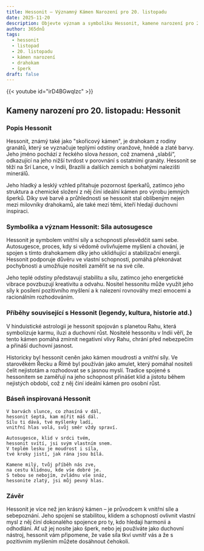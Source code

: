 ```yaml
---
title: Hessonit – Významný Kámen Narození pro 20. listopadu
date: 2025-11-20
description: Objevte význam a symboliku Hessonit, kamene narození pro 20. listopadu, který symbolizuje Síla autosugesce. Přečtěte si legendy a inspirující příběhy.
author: 365dnů
tags:
  - hessonit
  - listopad
  - 20. listopadu
  - kámen narození
  - drahokam
  - šperk
draft: false
---
```


{{< youtube id="irD4BGwqIzc" >}}

## Kameny narození pro 20. listopadu: Hessonit

### Popis Hessonit

Hessonit, známý také jako "skořicový kámen", je drahokam z rodiny granátů, který se vyznačuje teplými odstíny oranžové, hnědé a zlaté barvy. Jeho jméno pochází z řeckého slova _hesson_, což znamená „slabší“, odkazující na jeho nižší tvrdost v porovnání s ostatními granáty. Hessonit se těží na Srí Lance, v Indii, Brazílii a dalších zemích s bohatými nalezišti minerálů.

Jeho hladký a lesklý vzhled přitahuje pozornost šperkařů, zatímco jeho struktura a chemické složení z něj činí ideální kámen pro výrobu jemných šperků. Díky své barvě a průhlednosti se hessonit stal oblíbeným nejen mezi milovníky drahokamů, ale také mezi těmi, kteří hledají duchovní inspiraci.

### Symbolika a význam Hessonit: Síla autosugesce

Hessonit je symbolem vnitřní síly a schopnosti přesvědčit sami sebe. Autosugesce, proces, kdy si vědomě ovlivňujeme myšlení a chování, je spojen s tímto drahokamem díky jeho uklidňující a stabilizační energii. Hessonit podporuje důvěru ve vlastní schopnosti, pomáhá překonávat pochybnosti a umožňuje nositeli zaměřit se na své cíle.

Jeho teplé odstíny představují stabilitu a sílu, zatímco jeho energetické vibrace povzbuzují kreativitu a odvahu. Nositel hessonitu může využít jeho síly k posílení pozitivního myšlení a k nalezení rovnováhy mezi emocemi a racionálním rozhodováním.

### Příběhy související s Hessonit (legendy, kultura, historie atd.)

V hinduistické astrologii je hessonit spojován s planetou Rahu, která symbolizuje karmu, iluzi a duchovní růst. Nositelé hessonitu v Indii věří, že tento kámen pomáhá zmírnit negativní vlivy Rahu, chrání před nebezpečím a přináší duchovní jasnost.

Historicky byl hessonit ceněn jako kámen moudrosti a vnitřní síly. Ve starověkém Řecku a Římě byl používán jako amulet, který pomáhal nositeli čelit nejistotám a rozhodovat se s jasnou myslí. Tradice spojené s hessonitem se zaměřují na jeho schopnost přinášet klid a jistotu během nejistých období, což z něj činí ideální kámen pro osobní růst.

### Báseň inspirovaná Hessonit

```
V barvách slunce, co zhasíná v dál,  
hessonit šeptá, kam mířit máš dál.  
Sílu ti dává, tvé myšlenky ladí,  
vnitřní hlas volá, svůj směr vždy spraví.

Autosugesce, klid v srdci tvém,  
hessonit svítí, jsi svým vlastním snem.  
V teplém lesku je moudrost i síla,  
tvé kroky jistí, jak rána jsou bílá.

Kamene milý, tvůj příběh nás zve,  
na cestu klidnou, kde vše dobré je.  
S tebou se nebojím, zvládnu vše snáz,  
hessonite zlatý, jsi můj pevný hlas.
```

### Závěr

Hessonit je více než jen krásný kámen – je průvodcem k vnitřní síle a sebepoznání. Jeho spojení se stabilitou, klidem a schopností ovlivnit vlastní mysl z něj činí dokonalého spojence pro ty, kdo hledají harmonii a odhodlání. Ať už jej nosíte jako šperk, nebo jej používáte jako duchovní nástroj, hessonit vám připomene, že vaše síla tkví uvnitř vás a že s pozitivním myšlením můžete dosáhnout čehokoli.